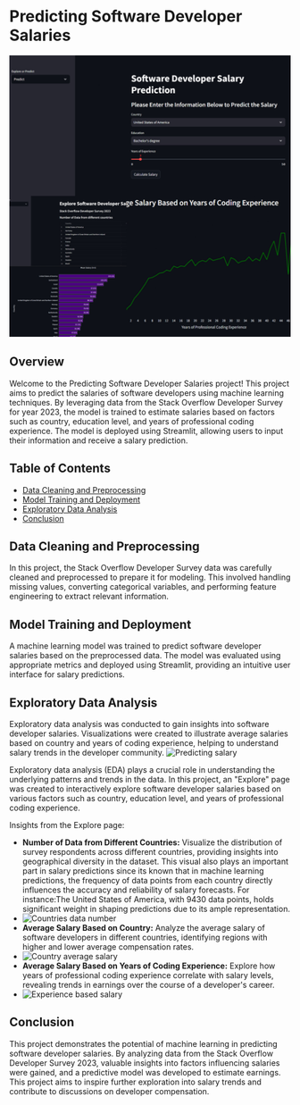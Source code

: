 # Predicting Software Developer Salaries

![Software Developer Survey 2023 Salary Prediction](https://github.com/domywillygithub/DominicMahamba.github.io/blob/main/Salary%20prediction.jpg?raw=true)

## Overview
Welcome to the Predicting Software Developer Salaries project! This project aims to predict the salaries of software developers using machine learning techniques. By leveraging data from the Stack Overflow Developer Survey for year 2023, the model is trained to estimate salaries based on factors such as country, education level, and years of professional coding experience. The model is deployed using Streamlit, allowing users to input their information and receive a salary prediction.

## Table of Contents
- [Data Cleaning and Preprocessing](#data-cleaning-and-preprocessing)
- [Model Training and Deployment](#model-training-and-deployment)
- [Exploratory Data Analysis](#exploratory-data-analysis)
- [Conclusion](#conclusion)

## Data Cleaning and Preprocessing
In this project, the Stack Overflow Developer Survey data was carefully cleaned and preprocessed to prepare it for modeling. This involved handling missing values, converting categorical variables, and performing feature engineering to extract relevant information.

## Model Training and Deployment
A machine learning model was trained to predict software developer salaries based on the preprocessed data. The model was evaluated using appropriate metrics and deployed using Streamlit, providing an intuitive user interface for salary predictions.

## Exploratory Data Analysis
Exploratory data analysis was conducted to gain insights into software developer salaries. Visualizations were created to illustrate average salaries based on country and years of coding experience, helping to understand salary trends in the developer community.
![Predicting salary]([blob:https://photos.onedrive.com/ae1badf3-0508-46aa-959e-3bf40311e8b2](https://github.com/domywillygithub/Revolutionizing-Compensation-Projections/blob/main/2.png?raw=true))

Exploratory data analysis (EDA) plays a crucial role in understanding the underlying patterns and trends in the data. In this project, an "Explore" page was created to interactively explore software developer salaries based on various factors such as country, education level, and years of professional coding experience.

Insights from the Explore page:
- **Number of Data from Different Countries:** Visualize the distribution of survey respondents across different countries, providing insights into geographical diversity in the dataset. This visual also plays an important part in salary predictions since its known that in machine learning predictions, the frequency of data points from each country directly influences the accuracy and reliability of salary forecasts. For instance:The United States of America, with 9430 data points, holds significant weight in shaping predictions due to its ample representation.
- ![Countries data number](blob:https://photos.onedrive.com/5c7351c6-357c-498e-b2c9-8a75be30828d)
- **Average Salary Based on Country:** Analyze the average salary of software developers in different countries, identifying regions with higher and lower average compensation rates.
- ![Country average salary](blob:https://photos.onedrive.com/75a9c125-12f5-45d2-a355-3ac5f0da4f23)
- **Average Salary Based on Years of Coding Experience:** Explore how years of professional coding experience correlate with salary levels, revealing trends in earnings over the course of a developer's career.
- ![Experience based salary](blob:https://photos.onedrive.com/d83970a3-8ccf-4511-b5d6-7ea27c23fb5f)

## Conclusion
This project demonstrates the potential of machine learning in predicting software developer salaries. By analyzing data from the Stack Overflow Developer Survey 2023, valuable insights into factors influencing salaries were gained, and a predictive model was developed to estimate earnings. This project aims to inspire further exploration into salary trends and contribute to discussions on developer compensation.

